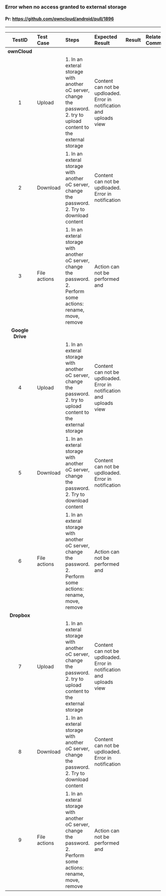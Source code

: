 ###  Error when no access granted to external storage 

#### Pr: https://github.com/owncloud/android/pull/1896 


---

 
| TestID | Test Case | Steps | Expected Result | Result | Related Comment |
| :----: | :-------- | :---- | :-------------- | :----: | :-------------- |
|**ownCloud**|||||
| 1 | Upload |  1. In an exteral storage with another oC server, change the password.<br>2. try to upload content to the external storage | Content can not be updloaded. Error in notification and uploads view |  |  |
| 2 | Download |  1. In an exteral storage with another oC server, change the password.<br>2. Try to download content| Content can not be updloaded. Error in notification |  |  |
| 3 | File actions |  1. In an exteral storage with another oC server, change the password.<br>2. Perform some actions: rename, move, remove| Action can not be performed and |  |  |
|**Google Drive**|||||
| 4 | Upload |  1. In an exteral storage with another oC server, change the password.<br>2. try to upload content to the external storage | Content can not be updloaded. Error in notification and uploads view |  |  |
| 5 | Download |  1. In an exteral storage with another oC server, change the password.<br>2. Try to download content| Content can not be updloaded. Error in notification |  |  |
| 6 | File actions |  1. In an exteral storage with another oC server, change the password.<br>2. Perform some actions: rename, move, remove| Action can not be performed and |  |  |
|**Dropbox**|||||
| 7 | Upload |  1. In an exteral storage with another oC server, change the password.<br>2. try to upload content to the external storage | Content can not be updloaded. Error in notification and uploads view |  |  |
| 8 | Download |  1. In an exteral storage with another oC server, change the password.<br>2. Try to download content| Content can not be updloaded. Error in notification |  |  |
| 9 | File actions |  1. In an exteral storage with another oC server, change the password.<br>2. Perform some actions: rename, move, remove| Action can not be performed and |  |  |